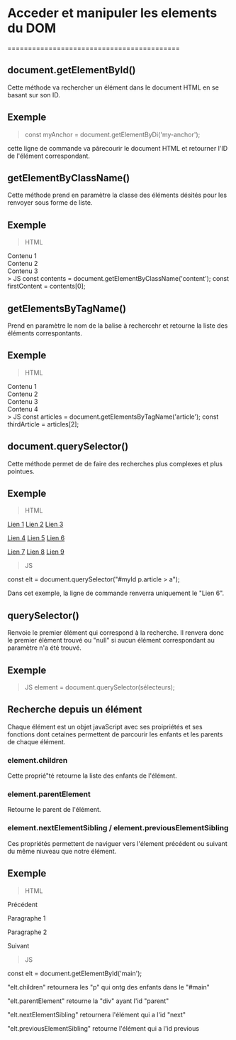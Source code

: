 # Acceder et manipuler les elements du DOM
==========================================

## document.getElementById()

 Cette méthode va rechercher un élément dans le document HTML en se basant sur son ID.

Exemple 
-------

> const myAnchor = document.getElementByDi('my-anchor');

 cette ligne de commande va pârecourir le document HTML et retourner l'ID de l'élément correspondant.

## getElementByClassName()

 Cette méthode prend en paramètre  la classe des éléments désités pour les renvoyer sous forme de liste.

Exemple
-------

> HTML
 <div>
  <div class="content">Contenu 1</div>
  <div class="content">Contenu 2</div>
  <div class="content">Contenu 3</div>
</div>
> JS
 const contents = document.getElementByClassName('content');
 const firstContent = contents[0];

## getElementsByTagName()

 Prend en paramètre le nom de la balise à rechercehr et retourne la liste des éléments correspontants. 

Exemple 
-------

> HTML
 <div>
  <article>Contenu 1</article>
  <article>Contenu 2</article>
  <article>Contenu 3</article>
  <article>Contenu 4</article>
 </div>
> JS
 const articles = document.getElementsByTagName('article');
 const thirdArticle = articles[2];

## document.querySelector()

 Cette méthode permet de de faire des recherches plus complexes et plus pointues. 

Exemple
-------

> HTML

 <div id="myId">
    <p>
        <span><a href="#">Lien 1</a></span>
        <a href="#">Lien 2</a>
        <span><a href="#">Lien 3</a></span>
    </p>
    <p class="article">
        <span><a href="#">Lien 4</a></span>
        <span><a href="#">Lien 5</a></span>
        <a href="#">Lien 6</a>
    </p>
    <p>
        <a href="#">Lien 7</a>
        <span><a href="#">Lien 8</a></span>
        <span><a href="#">Lien 9</a></span>
    </p>
</div>

> JS

 const elt = document.querySelector("#myId p.article > a");

 Dans cet exemple, la ligne de commande renverra uniquement le "Lien 6".

## querySelector()

 Renvoie le premier élément qui correspond à la recherche.
 Il renvera donc le premier élément trouvé ou "null" si aucun élément correspondant au paramètre n'a été trouvé.
 
Exemple
-------

> JS
 element = document.querySelector(sélecteurs);

## Recherche depuis un élément

 Chaque élément est un objet javaScript avec ses proipriétés et ses fonctions dont cetaines permettent de parcourir les enfants et les parents de chaque élément.

 ### element.children
  
  Cette proprié"té retourne la liste des enfants de l'élément. 

 ### element.parentElement
  
  Retourne le parent de l'élément.

 ### element.nextElementSibling / element.previousElementSibling
  
  Ces propriétés permettent de naviguer vers l'élement précédent ou suivant du même niuveau que notre élément.

Exemple
-------

 > HTML
  
  <div id="parent">
    <div id="previous">Précédent</div>
    <div id="main">
        <p>Paragraphe 1</p>
        <p>Paragraphe 2</p>
    </div>
    <div id="next">Suivant</div>
  </div>

> JS
 
 const elt = document.getElementById('main');

 "elt.children" retournera les "p" qui ontg des enfants dans le "#main"

 "elt.parentElement" retourne la "div" ayant l'id "parent"

 "elt.nextElementSibling" retournera l'élément qui a l'id "next"

 "elt.previousElementSibling" retourne l'élément qui a l'id previous

 

